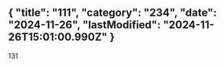 {
  "title": "111",
  "category": "234",
  "date": "2024-11-26",
  "lastModified": "2024-11-26T15:01:00.990Z"
}
---
131